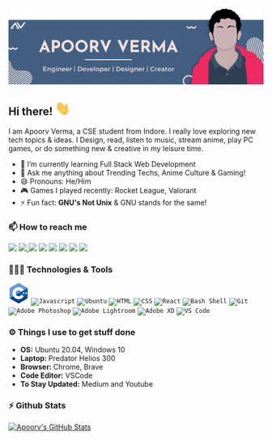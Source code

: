 [![Header](https://raw.githubusercontent.com/apoorvverma/apoorvverma/main/readme_header.png)](https://apoorvverma.com/)

## Hi there! <img src="https://raw.githubusercontent.com/apoorvverma/apoorvverma/main/wave.gif" width="30px">

I am Apoorv Verma, a CSE student from Indore. I really love exploring new tech topics & ideas. I Design, read, listen to music, stream anime, play PC games, or do something new & creative in my leisure time.

- 🌱 I’m currently learning Full Stack Web Development
- 💬 Ask me anything about Trending Techs, Anime Culture & Gaming!
- 😄 Pronouns: He/Him
- 🎮 Games I played recently: Rocket League, Valorant
- ⚡ Fun fact: <b>GNU's Not Unix</b> & GNU stands for the same!
  <!-- - 🔭 I’m currently working on ... -->
  <!-- - 👯 I’m looking to collaborate on ... -->
  <!-- - 🤔 I’m looking for help with ... -->
  <!-- - 📫 How to reach me: ... -->

### 📫 How to reach me

[<img src="https://img.icons8.com/color/48/000000/linkedin.png" width="3.5%"/>](https://www.linkedin.com/in/apoorvv/)
<a href="mailto:apoorv.verma999@gmail.com"> <img src="https://img.icons8.com/fluent/48/000000/gmail.png" width="3.5%"/> </a>
[<img src="https://img.icons8.com/dusk/64/000000/domain.png" width="3.5%"/>](https://apoorvverma.com/)
[<img src="https://img.icons8.com/color/48/000000/twitter.png" width="3.5%"/>](https://twitter.com/1999Apoorv)
[<img src="https://img.icons8.com/fluent/48/000000/instagram-new.png" width="3.5%"/>](https://www.instagram.com/verma.apoorv/)
[<img src="https://img.icons8.com/fluent/48/000000/facebook-new.png" width="3.5%"/>](https://www.facebook.com/apoorv.verma.33633/)
[<img src="https://upload.wikimedia.org/wikipedia/commons/8/83/Steam_icon_logo.svg" width="3.5%"/>](https://steamcommunity.com/id/apoorverma/)
[<img src="https://img.icons8.com/fluent/48/000000/spotify.png" width="3.5%"/>](https://open.spotify.com/user/apoorv.verma12)

### 👨🏻‍💻 Technologies & Tools

<code><img height="40" src="https://raw.githubusercontent.com/github/explore/80688e429a7d4ef2fca1e82350fe8e3517d3494d/topics/cpp/cpp.png" title="C++"></code>
<code><img height="40" src="https://img.icons8.com/color/48/000000/javascript.png" title="Javascript"></code>
<code><img height="40" src="https://img.icons8.com/color/48/000000/ubuntu.png" title="Ubuntu"></code>
<code><img height="40" src="https://img.icons8.com/color/48/000000/html-5.png" title="HTML"></code>
<code><img height="40" src="https://img.icons8.com/color/48/000000/css3.png" title="CSS"></code>
<code><img height="40" src="https://img.icons8.com/ultraviolet/40/000000/react.png" title="React"></code>
<code><img height="40" src="https://img.icons8.com/color/48/000000/console.png" title="Bash Shell"></code>
<code><img height="40" src="https://img.icons8.com/color/48/000000/git.png" title="Git"></code>
<code><img height="40" src="https://img.icons8.com/color/48/000000/adobe-photoshop.png" title="Adobe Photoshop"></code>
<code><img height="40" src="https://img.icons8.com/color/48/000000/adobe-lightroom.png" title="Adobe Lightroom"></code>
<code><img height="40" src="https://img.icons8.com/color/48/000000/adobe-xd.png" title="Adobe XD"></code>
<code><img height="40" src="https://img.icons8.com/color/48/000000/visual-studio-code-2019.png" title="VS Code"></code>

<!-- ## &#x1f4c8; GitHub Stats -->

### ⚙️ Things I use to get stuff done

<ul>
    <li><b>OS:</b> Ubuntu 20.04, Windows 10</li>
    <li><b>Laptop: </b> Predator Helios 300</li>
    <li><b>Browser: </b> Chrome, Brave</li>
    <li><b>Code Editor:</b> VSCode</li>
    <li><b>To Stay Updated:</b> Medium and Youtube</li>
</ul>

### ⚡ Github Stats

<a href="https://github.com/apoorvverma/apoorvverma">
  <img align="center" src="https://github-readme-stats.vercel.app/api?username=apoorvverma&show_icons=true&theme=tokyonight" alt="Apoorv's GitHub Stats" />
</a>
